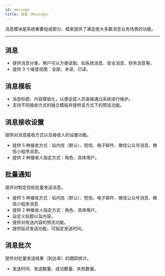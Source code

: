 ```yaml
---
id: message
title: 消息（Message）
---
```

消息模块是系统重要组成部分，框架提供了满足绝大多数消息业务场景的功能。

---
## 消息
- 提供消息分类，用户可以方便读取。如系统消息、安全消息、财务消息等。
- 提供 3 个维度视图：全部、未读、已读。

## 消息模板
- 消息标题、内容模版化，以便运营人员直接通过系统进行维护。
- 支持不同接收方式的独立模版并提供该方式下的预览功能。

## 消息接收设置
提供对消息接收方式以及接收人的设置功能。
- 提供 5 种接收方式：站内信（默认）、短信、电子邮件、微信公众号消息、微信小程序消息。
- 提供 2 种接收人指定方式：角色、具体用户。

## 批量通知
提供对制定目标批量发送消息。
- 提供 5 种接收方式：站内信（默认）、短信、电子邮件、微信公众号消息、微信小程序消息
- 提供 2 种接收人指定方式：角色、具体用户。
- 自定义标题以及内容。
- 提供对发送内容的预览功能。
- 提供延迟发送功能，可指定发送时间。

## 消息批次
提供对批量发送结果（到达率）的跟踪统计。
- 发送时间、发送数量、成功数量、失败数量。